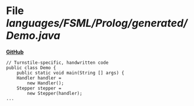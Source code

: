 # File _languages/FSML/Prolog/generated/Demo.java_
**[GitHub](https://github.com/softlang/yas/blob/master/languages/FSML/Prolog/generated/Demo.java)**
```
// Turnstile-specific, handwritten code
public class Demo {
    public static void main(String [] args) {
	Handler handler =
	    new Handler();
	Stepper stepper =
	    new Stepper(handler);
...
```
